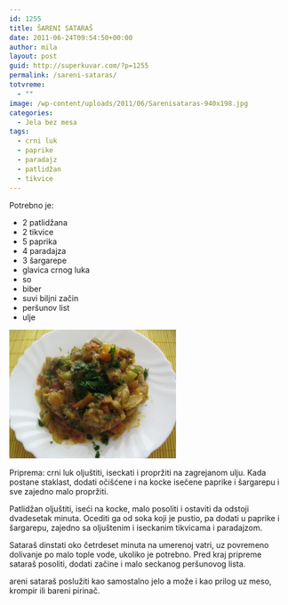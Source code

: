 ```yaml
---
id: 1255
title: ŠARENI SATARAŠ
date: 2011-06-24T09:54:50+00:00
author: mila
layout: post
guid: http://superkuvar.com/?p=1255
permalink: /sareni-sataras/
totvreme:
  - ""
image: /wp-content/uploads/2011/06/Sarenisataras-940x198.jpg
categories:
  - Jela bez mesa
tags:
  - crni luk
  - paprike
  - paradajz
  - patlidžan
  - tikvice
---
```

Potrebno je:

  * 2 patlidžana
  * 2 tikvice
  * 5 paprika
  * 4 paradajza
  * 3 šargarepe
  * glavica crnog luka
  * so
  * biber
  * suvi biljni začin
  * peršunov list
  * ulje

<img class="alignnone size-medium wp-image-3759" title="Sarenisataras" src="/wp-content/uploads/2011/06/Sarenisataras-e1342693324716-300x231.jpg" alt="" width="300" height="231" /> 

Priprema: crni luk oljuštiti, iseckati i propržiti na zagrejanom ulju. Kada postane staklast, dodati očišćene i na kocke isečene paprike i šargarepu i sve zajedno malo propržiti.

Patlidžan oljuštiti, iseći na kocke, malo posoliti i ostaviti da odstoji dvadesetak minuta. Ocediti ga od soka koji je pustio, pa dodati u paprike i šargarepu, zajedno sa oljuštenim i iseckanim tikvicama i paradajzom.

Sataraš dinstati oko četrdeset minuta na umerenoj vatri, uz povremeno dolivanje po malo tople vode, ukoliko je potrebno. Pred kraj pripreme sataraš posoliti, dodati začine i malo seckanog peršunovog lista.

 areni sataraš poslužiti kao samostalno jelo a može i kao prilog uz meso, krompir ili bareni pirinač.